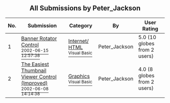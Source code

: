 ﻿<div align="center">

## All Submissions by Peter\_Jackson

</div>

No.  | Submission | Category | By   | User Rating
---- | ---------- | -------- | ---- | -----------
1 | [Banner Rotator Control<br /><sup>2002-06-15 12:57:38</sup>](https://github.com/Planet-Source-Code/peter-jackson-banner-rotator-control__1-35881) | [Internet/ HTML<br /><sup>Visual Basic</sup>](../ByCategory/internet-html__1-34.md) | Peter\_Jackson | 5.0 (10 globes from 2 users)
2 | [The Easiest Thumbnail Viewer Control \(Improved\)<br /><sup>2002-06-08 14:14:38</sup>](https://github.com/Planet-Source-Code/peter-jackson-the-easiest-thumbnail-viewer-control-improved__1-35621) | [Graphics<br /><sup>Visual Basic</sup>](../ByCategory/graphics__1-46.md) | Peter\_Jackson | 4.0 (8 globes from 2 users)
